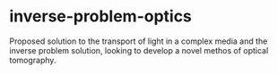 # inverse-problem-optics
Proposed solution to the transport of light in a complex media and the inverse problem solution, looking to develop a novel methos of optical tomography.
